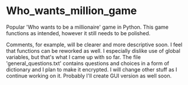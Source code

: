 # Who_wants_million_game

Popular 'Who wants to be a millionaire' game in Python. This game functions as intended, however it still needs to be polished.

Comments, for example, will be clearer and more descriptive soon.
I feel that functions can be reworked as well. I especially dislike use of global variables, but that's what I came up with so far.
The file 'general_questions.txt' contains questions and choices in a form of dictionary and I plan to make it encrypted.
I will change other stuff as I continue working on it. Probably I'll create GUI version as well soon.
